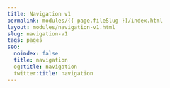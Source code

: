```yaml
---
title: Navigation v1
permalink: modules/{{ page.fileSlug }}/index.html
layout: modules/navigation-v1.html
slug: navigation-v1
tags: pages
seo:
  noindex: false
  title: navigation
  og:title: navigation
  twitter:title: navigation
---
```




